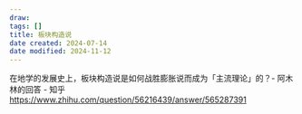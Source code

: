 ```yaml
---
draw:
tags: []
title: 板块构造说
date created: 2024-07-14
date modified: 2024-11-12
---
```


在地学的发展史上，板块构造说是如何战胜膨胀说而成为「主流理论」的？- 阿木林的回答 - 知乎  
https://www.zhihu.com/question/56216439/answer/565287391
